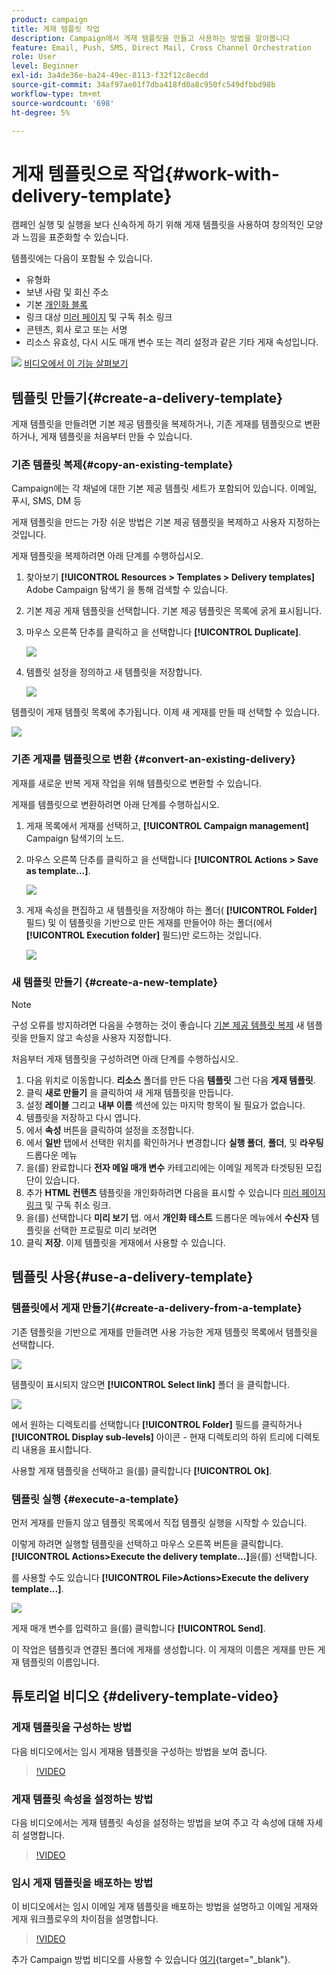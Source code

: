 ```yaml
---
product: campaign
title: 게재 템플릿 작업
description: Campaign에서 게재 템플릿을 만들고 사용하는 방법을 알아봅니다
feature: Email, Push, SMS, Direct Mail, Cross Channel Orchestration
role: User
level: Beginner
exl-id: 3a4de36e-ba24-49ec-8113-f32f12c8ecdd
source-git-commit: 34af97ae01f7dba418fd0a8c950fc549dfbbd98b
workflow-type: tm+mt
source-wordcount: '698'
ht-degree: 5%

---
```


# 게재 템플릿으로 작업{#work-with-delivery-template}

캠페인 실행 및 실행을 보다 신속하게 하기 위해 게재 템플릿을 사용하여 창의적인 모양과 느낌을 표준화할 수 있습니다.

템플릿에는 다음이 포함될 수 있습니다.

* 유형화
* 보낸 사람 및 회신 주소
* 기본 [개인화 블록](../send/personalization-blocks.md)
* 링크 대상 [미러 페이지](../send/mirror-page.md) 및 구독 취소 링크
* 콘텐츠, 회사 로고 또는 서명
* 리소스 유효성, 다시 시도 매개 변수 또는 격리 설정과 같은 기타 게재 속성입니다.

![](assets/do-not-localize/how-to-video.png) [비디오에서 이 기능 살펴보기](#delivery-template-video)


## 템플릿 만들기{#create-a-delivery-template}

게재 템플릿을 만들려면 기본 제공 템플릿을 복제하거나, 기존 게재를 템플릿으로 변환하거나, 게재 템플릿을 처음부터 만들 수 있습니다.

### 기존 템플릿 복제{#copy-an-existing-template}

Campaign에는 각 채널에 대한 기본 제공 템플릿 세트가 포함되어 있습니다. 이메일, 푸시, SMS, DM 등

게재 템플릿을 만드는 가장 쉬운 방법은 기본 제공 템플릿을 복제하고 사용자 지정하는 것입니다.

게재 템플릿을 복제하려면 아래 단계를 수행하십시오.

1. 찾아보기 **[!UICONTROL Resources > Templates > Delivery templates]** Adobe Campaign 탐색기 을 통해 검색할 수 있습니다.
1. 기본 제공 게재 템플릿을 선택합니다. 기본 제공 템플릿은 목록에 굵게 표시됩니다.
1. 마우스 오른쪽 단추를 클릭하고 을 선택합니다 **[!UICONTROL Duplicate]**.

   ![](assets/duplicate-built-in-template.png)

1. 템플릿 설정을 정의하고 새 템플릿을 저장합니다.

   ![](assets/delivery-template-new.png)

템플릿이 게재 템플릿 목록에 추가됩니다. 이제 새 게재를 만들 때 선택할 수 있습니다.

![](assets/select-the-new-template.png)

### 기존 게재를 템플릿으로 변환 {#convert-an-existing-delivery}

게재를 새로운 반복 게재 작업을 위해 템플릿으로 변환할 수 있습니다.

게재를 템플릿으로 변환하려면 아래 단계를 수행하십시오.

1. 게재 목록에서 게재를 선택하고, **[!UICONTROL Campaign management]** Campaign 탐색기의 노드.

1. 마우스 오른쪽 단추를 클릭하고 을 선택합니다 **[!UICONTROL Actions > Save as template...]**.

   ![](assets/save-as-template.png)

1. 게재 속성을 편집하고 새 템플릿을 저장해야 하는 폴더( **[!UICONTROL Folder]** 필드) 및 이 템플릿을 기반으로 만든 게재를 만들어야 하는 폴더(에서 **[!UICONTROL Execution folder]** 필드)만 로드하는 것입니다.

   ![](assets/template-select-folders.png)

### 새 템플릿 만들기 {#create-a-new-template}

>[!NOTE]
>
>구성 오류를 방지하려면 다음을 수행하는 것이 좋습니다 [기본 제공 템플릿 복제](#copy-an-existing-template) 새 템플릿을 만들지 않고 속성을 사용자 지정합니다.

처음부터 게재 템플릿을 구성하려면 아래 단계를 수행하십시오.

1. 다음 위치로 이동합니다. **리소스** 폴더를 만든 다음 **템플릿** 그런 다음 **게재 템플릿**.
1. 클릭 **새로 만들기** 을 클릭하여 새 게재 템플릿을 만듭니다.
1. 설정 **레이블** 그리고 **내부 이름** 섹션에 있는 마지막 항목이 될 필요가 없습니다.
1. 템플릿을 저장하고 다시 엽니다.
1. 에서 **속성** 버튼을 클릭하여 설정을 조정합니다.
1. 에서 **일반** 탭에서 선택한 위치를 확인하거나 변경합니다 **실행 폴더**, **폴더**, 및 **라우팅** 드롭다운 메뉴
1. 을(를) 완료합니다 **전자 메일 매개 변수** 카테고리에는 이메일 제목과 타겟팅된 모집단이 있습니다.
1. 추가 **HTML 컨텐츠** 템플릿을 개인화하려면 다음을 표시할 수 있습니다 [미러 페이지 링크](../send/mirror-page.md) 및 구독 취소 링크.
1. 을(를) 선택합니다 **미리 보기** 탭. 에서 **개인화 테스트** 드롭다운 메뉴에서 **수신자** 템플릿을 선택한 프로필로 미리 보려면
1. 클릭 **저장**. 이제 템플릿을 게재에서 사용할 수 있습니다.


## 템플릿 사용{#use-a-delivery-template}

### 템플릿에서 게재 만들기{#create-a-delivery-from-a-template}

기존 템플릿을 기반으로 게재를 만들려면 사용 가능한 게재 템플릿 목록에서 템플릿을 선택합니다.

![](assets/select-the-new-template.png)

템플릿이 표시되지 않으면 **[!UICONTROL Select link]** 폴더 을 클릭합니다.

![](assets/browse-templates.png)

에서 원하는 디렉토리를 선택합니다 **[!UICONTROL Folder]** 필드를 클릭하거나 **[!UICONTROL Display sub-levels]** 아이콘 - 현재 디렉토리의 하위 트리에 디렉토리 내용을 표시합니다.

사용할 게재 템플릿을 선택하고 을(를) 클릭합니다 **[!UICONTROL Ok]**.

### 템플릿 실행 {#execute-a-template}

먼저 게재를 만들지 않고 템플릿 목록에서 직접 템플릿 실행을 시작할 수 있습니다.

이렇게 하려면 실행할 템플릿을 선택하고 마우스 오른쪽 버튼을 클릭합니다. **[!UICONTROL Actions>Execute the delivery template...]**&#x200B;을(를) 선택합니다.

를 사용할 수도 있습니다 **[!UICONTROL File>Actions>Execute the delivery template...]**.

![](assets/execute-delivery-template.png)

게재 매개 변수를 입력하고 을(를) 클릭합니다 **[!UICONTROL Send]**.

이 작업은 템플릿과 연결된 폴더에 게재를 생성합니다. 이 게재의 이름은 게재를 만든 게재 템플릿의 이름입니다.


## 튜토리얼 비디오 {#delivery-template-video}

### 게재 템플릿을 구성하는 방법

다음 비디오에서는 임시 게재용 템플릿을 구성하는 방법을 보여 줍니다.

>[!VIDEO](https://video.tv.adobe.com/v/342082?quality=12)

### 게재 템플릿 속성을 설정하는 방법

다음 비디오에서는 게재 템플릿 속성을 설정하는 방법을 보여 주고 각 속성에 대해 자세히 설명합니다.

>[!VIDEO](https://video.tv.adobe.com/v/338969?quality=12)

### 임시 게재 템플릿을 배포하는 방법

이 비디오에서는 임시 이메일 게재 템플릿을 배포하는 방법을 설명하고 이메일 게재와 게재 워크플로우의 차이점을 설명합니다.

>[!VIDEO](https://video.tv.adobe.com/v/338965?quality=12)

추가 Campaign 방법 비디오를 사용할 수 있습니다 [여기](https://experienceleague.adobe.com/docs/campaign-learn/tutorials/getting-started/introduction-to-adobe-campaign.html){target="_blank"}.
